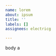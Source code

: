```yaml
---         
name: lorem
about: ipsum
title: ''
labels: []
assignees: electricg

---         
```


body a

